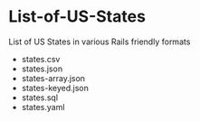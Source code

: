 List-of-US-States
=================

List of US States in various Rails friendly formats

* states.csv
* states.json
* states-array.json
* states-keyed.json
* states.sql
* states.yaml
